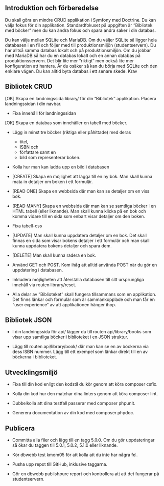 ## Introduktion och förberedelse

Du skall göra en mindre CRUD applikation i Symfony med Doctrine. Du kan välja fokus för din applikation. Standardfokuset på uppgiften är “Bibliotek med böcker” men du kan ändra fokus och spara andra saker i din databas.

Du kan välja mellan SQLite och MariaDB. Om du väljer SQLite så ligger hela databasen i en fil och följer med till produktionsmiljön (studentservern). Du har alltså samma databas lokalt och på produktionsmiljön. Om du jobbar med MariaDB så har du en databas lokalt och en annan databas på produktionsservern. Det blir lite mer “riktigt” men också lite mer konfiguration att hantera. Är du osäker så kan du börja med SQLite och den enklare vägen. Du kan alltid byta databas i ett senare skede.
Krav

## Bibliotek CRUD

[OK] Skapa en landningssida library/ för din “Bibliotek” applikation. Placera landningssidan i din navbar.

* Fixa innehåll för landningssidan

[OK] Skapa en databas som innehåller en tabell med böcker. 

* Lägg in minst tre böcker (riktiga eller påhittade) med deras 
    * titel, 
    * ISBN och 
    * författare samt en 
    * bild som representerar boken.

* Kolla hur man kan ladda upp en bild i databasen

* [CREATE] Skapa en möjlighet att lägga till en ny bok. Man skall kunna mata in detaljer om boken i ett formulär.

* [READ ONE] Skapa en webbsida där man kan se detaljer om en viss bok.

* [READ MANY] Skapa en webbsida där man kan se samtliga böcker i en HTML tabell (eller liknande). Man skall kunna klicka på en bok och komma vidare till en sida som enbart visar detaljer om den boken.

* Fixa tabell-css

* [UPDATE] Man skall kunna uppdatera detaljer om en bok. Det skall finnas en sida som visar bokens detaljer i ett formulär och man skall kunna uppdatera bokens detaljer och spara dem.

* [DELETE] Man skall kunna radera en bok.

* Använd GET och POST. Kom ihåg att alltid använda POST när du gör en uppdatering i databasen.

* Inkludera möjligheten att återställa databasen till sitt ursprungliga innehåll via routen library/reset.

* Alla delar av “Biblioteket” skall fungera tillsammans som en applikation. Det finns länkar och formulär som är sammankopplade och man får en “user experience” av att applikationen hänger ihop.

## Bibliotek JSON

* I din landningssida för api/ lägger du till routen api/library/books som visar upp samtliga böcker i biblioteket i en JSON struktur.

* Lägg till routen api/library/book/<isbn> där man kan se en av böckerna via dess ISBN nummer. Lägg till ett exempel som länkar direkt till en av böckerna i biblioteket.

## Utvecklingsmiljö

* Fixa till din kod enligt den kodstil du kör genom att köra composer csfix.

* Kolla din kod hur den matchar dina linters genom att köra composer lint.

* Dubbelkolla att dina testfall passerar med composer phpunit.

* Generera documentation av din kod med composer phpdoc.

## Publicera

* Committa alla filer och lägg till en tagg 5.0.0. Om du gör uppdateringar så ökar du taggen till 5.0.1, 5.0.2, 5.1.0 eller liknande.

* Kör dbwebb test kmom05 för att kolla att du inte har några fel.

* Pusha upp repot till GitHub, inklusive taggarna.

* Gör en dbwebb publishpure report och kontrollera att att det fungerar på studentservern.
